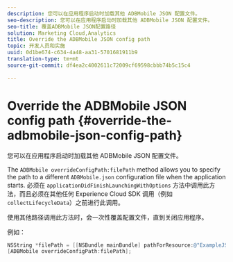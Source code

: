 ```yaml
---
description: 您可以在应用程序启动时加载其他 ADBMobile JSON 配置文件。
seo-description: 您可以在应用程序启动时加载其他 ADBMobile JSON 配置文件。
seo-title: 覆盖ADBMobile JSON配置路径
solution: Marketing Cloud,Analytics
title: Override the ADBMobile JSON config path
topic: 开发人员和实施
uuid: 0d1be674-c634-4a48-aa31-5701681911b9
translation-type: tm+mt
source-git-commit: df4ea2c4002611c72009cf69598cbbb74b5c15c4

---
```



# Override the ADBMobile JSON config path {#override-the-adbmobile-json-config-path}

您可以在应用程序启动时加载其他 ADBMobile JSON 配置文件。

The `ADBMobile overrideConfigPath:filePath` method allows you to specify the path to a different `ADBMobile.json` configuration file when the application starts. 必须在 `applicationDidFinishLaunchingWithOptions` 方法中调用此方法，而且必须在其他任何 Experience Cloud SDK 调用（例如 `collectLifecycleData`）之前进行此调用。

使用其他路径调用此方法时，会一次性覆盖配置文件，直到关闭应用程序。

例如：

```objective-c
NSString *filePath = [[NSBundle mainBundle] pathForResource:@"ExampleJSONFile" ofType:@"json"]; 
[ADBMobile overrideConfigPath:filePath];
```

